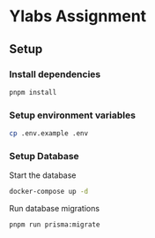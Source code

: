 # Ylabs Assignment

## Setup

### Install dependencies

```bash
pnpm install
```

### Setup environment variables

```bash
cp .env.example .env
```

### Setup Database

Start the database

```bash
docker-compose up -d
```

Run database migrations

```bash
pnpm run prisma:migrate
```
